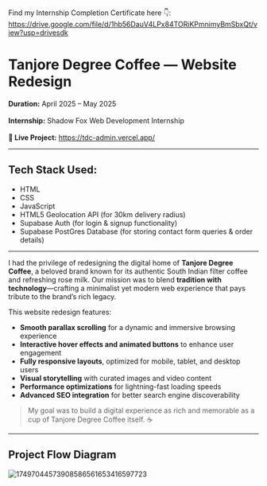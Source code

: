 Find my Internship Completion Certificate here 👇: https://drive.google.com/file/d/1hb56DauV4LPx84TORiKPmnimyBmSbxQt/view?usp=drivesdk

#  Tanjore Degree Coffee — Website Redesign  
**Duration:** April 2025 – May 2025  <br><br>
**Internship:** Shadow Fox Web Development Internship  <br><br>
**🚀 Live Project:** https://tdc-admin.vercel.app/

---

## Tech Stack Used:
- HTML  
- CSS  
- JavaScript  
- HTML5 Geolocation API (for 30km delivery radius)  
- Supabase Auth (for login & signup functionality)  
- Supabase PostGres Database (for storing contact form queries & order details)  

---

I had the privilege of redesigning the digital home of **Tanjore Degree Coffee**, a beloved brand known for its authentic South Indian filter coffee and refreshing rose milk. Our mission was to blend **tradition with technology**—crafting a minimalist yet modern web experience that pays tribute to the brand’s rich legacy.

This website redesign features:

-  **Smooth parallax scrolling** for a dynamic and immersive browsing experience  
-  **Interactive hover effects and animated buttons** to enhance user engagement  
-  **Fully responsive layouts**, optimized for mobile, tablet, and desktop users  
-  **Visual storytelling** with curated images and video content  
-  **Performance optimizations** for lightning-fast loading speeds  
-  **Advanced SEO integration** for better search engine discoverability  

> My goal was to build a digital experience as rich and memorable as a cup of Tanjore Degree Coffee itself. ☕

---

## Project Flow Diagram  
![17497044573908586561653416597723](https://github.com/user-attachments/assets/a32f5026-f172-489e-8233-44e2b4d1fa9e)
